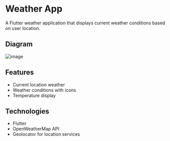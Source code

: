 # Weather App

A Flutter weather application that displays current weather conditions based on user location.

## Diagram
![image](https://github.com/user-attachments/assets/8a1d7cdf-f6cd-4c52-9a9b-a11532e266ef)


## Features
- Current location weather
- Weather conditions with icons
- Temperature display

## Technologies
- Flutter
- OpenWeatherMap API
- Geolocator for location services

